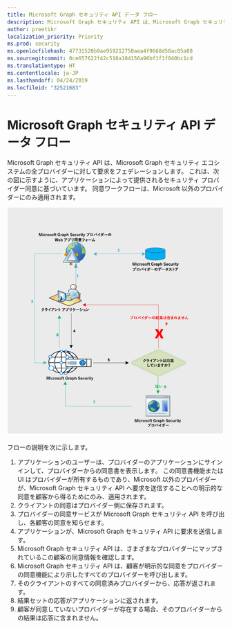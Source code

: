 ```yaml
---
title: Microsoft Graph セキュリティ API データ フロー
description: Microsoft Graph セキュリティ API は、Microsoft Graph セキュリティ エコシステムの全プロバイダーに対して要求をフェデレーションします。 これは、次の図に示すように、アプリケーションによって提供されるセキュリティ プロバイダー同意に基づいています。 同意ワークフローは、Microsoft 以外のプロバイダーにのみ適用されます。
author: preetikr
localization_priority: Priority
ms.prod: security
ms.openlocfilehash: 47731520b9ae959212750aea4f9668d58ac85a08
ms.sourcegitcommit: 0ce657622f42c510a104156a96bf1f1f040bc1cd
ms.translationtype: HT
ms.contentlocale: ja-JP
ms.lasthandoff: 04/24/2019
ms.locfileid: "32521683"
---
```

# <a name="microsoft-graph-security-api-data-flow"></a>Microsoft Graph セキュリティ API データ フロー

Microsoft Graph セキュリティ API は、Microsoft Graph セキュリティ エコシステムの全プロバイダーに対して要求をフェデレーションします。 これは、次の図に示すように、アプリケーションによって提供されるセキュリティ プロバイダー同意に基づいています。 同意ワークフローは、Microsoft 以外のプロバイダーにのみ適用されます。

![security_dataflow_1.png](./images/security-dataflow-1.png)

フローの説明を次に示します。

1. アプリケーションのユーザーは、プロバイダーのアプリケーションにサインインして、プロバイダーからの同意書を表示します。 この同意書機能または UI はプロバイダーが所有するものであり、Microsoft 以外のプロバイダーが、Microsoft Graph セキュリティ API へ要求を送信することへの明示的な同意を顧客から得るためにのみ、適用されます。
2. クライアントの同意はプロバイダー側に保存されます。
3. プロバイダーの同意サービスが Microsoft Graph セキュリティ API を呼び出し、各顧客の同意を知らせます。
4. アプリケーションが、Microsoft Graph セキュリティ API に要求を送信します。
5. Microsoft Graph セキュリティ API は、さまざまなプロバイダーにマップされているこの顧客の同意情報を確認します。
6. Microsoft Graph セキュリティ API は、顧客が明示的な同意をプロバイダーの同意機能により示したすべてのプロバイダーを呼び出します。
7. そのクライアントのすべての同意済みプロバイダーから、応答が返されます。
8. 結果セットの応答がアプリケーションに返されます。
9. 顧客が同意していないプロバイダーが存在する場合、そのプロバイダーからの結果は応答に含まれません。
